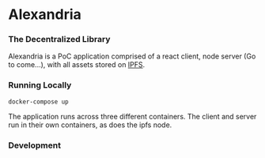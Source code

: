 # Alexandria

### The Decentralized Library
Alexandria is a PoC application comprised of a react client, node server (Go to come...), with all assets stored on [IPFS](https://ipfs.io/).

### Running Locally
```
docker-compose up
```
The application runs across three different containers. The client and server run in their own containers, as does the ipfs node.


### Development

